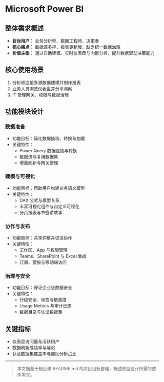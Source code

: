 # Microsoft Power BI

## 整体需求概述

- **目标用户：** 业务分析师、数据工程师、决策者
- **核心痛点：** 数据源多样、报表更新慢、缺乏统一数据治理
- **价值主张：** 通过自助建模、实时仪表盘与内嵌分析，提升数据驱动决策能力

## 核心使用场景

1. 分析师连接多源数据建模并制作报表
2. 业务人员浏览仪表盘并分享洞察
3. IT 管理网关、权限与数据治理

## 功能模块设计

### 数据准备

- 功能目标：简化数据抽取、转换与加载
- 关键特性：
  - Power Query 数据连接与转换
  - 数据流与复用数据集
  - 增量刷新与网关管理

### 建模与可视化

- 功能目标：帮助用户构建业务语义模型
- 关键特性：
  - DAX 公式与模型关系
  - 丰富可视化组件与自定义可视化
  - 分页报表与书签讲故事

### 协作与发布

- 功能目标：共享洞察并促进协作
- 关键特性：
  - 工作区、App 与权限管理
  - Teams、SharePoint 与 Excel 集成
  - 订阅、警报与移动端访问

### 治理与安全

- 功能目标：保证企业级数据安全
- 关键特性：
  - 行级安全、标签与敏感度
  - Usage Metrics 与审计日志
  - 数据目录与认证数据集

## 关键指标

- 仪表盘访问量与活跃用户
- 数据刷新成功率与延迟
- 认证数据集覆盖率与自助分析占比

---

> 本文档基于根目录 README.md 的项目目标整理，概述原型设计所需的整体需求。